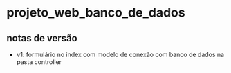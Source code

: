 # projeto_web_banco_de_dados

## notas de versão
- v1: formulário no index com modelo de conexão com banco de dados na pasta controller
 
